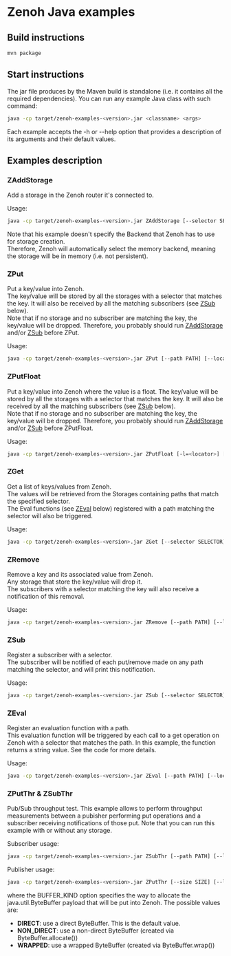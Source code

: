 # Zenoh Java examples

## Build instructions

   ```bash
   mvn package
   ```

## Start instructions
   
   The jar file produces by the Maven build is standalone (i.e. it contains all the required dependencies).
   You can run any example Java class with such command:

   ```bash
   java -cp target/zenoh-examples-<version>.jar <classname> <args>
   ```

   Each example accepts the -h or --help option that provides a description of its arguments and their default values.

## Examples description

### ZAddStorage

   Add a storage in the Zenoh router it's connected to.

   Usage:
   ```bash
   java -cp target/zenoh-examples-<version>.jar ZAddStorage [--selector SELECTOR] [--id ID] [--locator LOCATOR]
   ```

   Note that his example doesn't specify the Backend that Zenoh has to use for storage creation.  
   Therefore, Zenoh will automatically select the memory backend, meaning the storage will be in memory
   (i.e. not persistent).

### ZPut

   Put a key/value into Zenoh.  
   The key/value will be stored by all the storages with a selector that matches the key.
   It will also be received by all the matching subscribers (see [ZSub](#ZSub) below).  
   Note that if no storage and no subscriber are matching the key, the key/value will be dropped.
   Therefore, you probably should run [ZAddStorage](#ZAddStorage) and/or [ZSub](#ZSub) before ZPut.

   Usage:
   ```bash
   java -cp target/zenoh-examples-<version>.jar ZPut [--path PATH] [--locator LOCATOR] [--msg MSG]
   ```

### ZPutFloat

   Put a key/value into Zenoh where the value is a float.
   The key/value will be stored by all the storages with a selector that matches the key.
   It will also be received by all the matching subscribers (see [ZSub](#ZSub) below).  
   Note that if no storage and no subscriber are matching the key, the key/value will be dropped.
   Therefore, you probably should run [ZAddStorage](#ZAddStorage) and/or [ZSub](#ZSub) before ZPutFloat.

   Usage:
   ```bash
   java -cp target/zenoh-examples-<version>.jar ZPutFloat [-l=<locator>] [-p=<path>]
   ```

### ZGet

   Get a list of keys/values from Zenoh.  
   The values will be retrieved from the Storages containing paths that match the specified selector.  
   The Eval functions (see [ZEval](#ZEval) below) registered with a path matching the selector
   will also be triggered.

   Usage:
   ```bash
   java -cp target/zenoh-examples-<version>.jar ZGet [--selector SELECTOR] [--locator LOCATOR]
   ```

### ZRemove

   Remove a key and its associated value from Zenoh.  
   Any storage that store the key/value will drop it.  
   The subscribers with a selector matching the key will also receive a notification of this removal.

   Usage:
   ```bash
   java -cp target/zenoh-examples-<version>.jar ZRemove [--path PATH] [--locator LOCATOR]
   ```

### ZSub

   Register a subscriber with a selector.  
   The subscriber will be notified of each put/remove made on any path matching the selector,
   and will print this notification.

   Usage:
   ```bash
   java -cp target/zenoh-examples-<version>.jar ZSub [--selector SELECTOR] [--locator LOCATOR]
   ```

### ZEval

   Register an evaluation function with a path.  
   This evaluation function will be triggered by each call to a get operation on Zenoh 
   with a selector that matches the path. In this example, the function returns a string value.
   See the code for more details.

   Usage:
   ```bash
   java -cp target/zenoh-examples-<version>.jar ZEval [--path PATH] [--locator LOCATOR]
   ```

### ZPutThr & ZSubThr

   Pub/Sub throughput test.
   This example allows to perform throughput measurements between a pubisher performing
   put operations and a subscriber receiving notifications of those put.
   Note that you can run this example with or without any storage.

   Subscriber usage:
   ```bash
   java -cp target/zenoh-examples-<version>.jar ZSubThr [--path PATH] [--locator LOCATOR]
   ```

   Publisher usage:
   ```bash
   java -cp target/zenoh-examples-<version>.jar ZPutThr [--size SIZE] [--locator LOCATOR] [--path PATH] [-b=BUFFER_KIND]
   ```

   where the BUFFER_KIND option specifies the way to allocate the java.util.ByteBuffer payload that will be put into Zenoh. The possible values are:
   - **DIRECT**: use a direct ByteBuffer. This is the default value.
   - **NON_DIRECT**: use a non-direct ByteBuffer (created via ByteBuffer.allocate())  
   - **WRAPPED**: use a wrapped ByteBuffer (created via ByteBuffer.wrap())  
